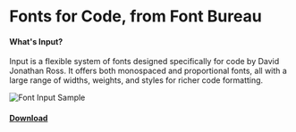 # Fonts for Code, from Font Bureau

#### What's Input?

Input is a flexible system of fonts designed specifically for code by David Jonathan Ross. It offers both monospaced and proportional fonts, all with a large range of widths, weights, and styles for richer code formatting.

![](https://raw.githubusercontent.com/ifeegoo/ifeegoo-programming-fonts-collection/master/Input/programming-font-input.png "Font Input Sample")

#### [Download](http://input.fontbureau.com/download/)
